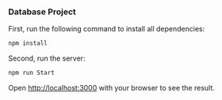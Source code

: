 ### Database Project
First, run the following command to install all dependencies:
```bash
npm install
```
Second, run the server:
```bash
npm run Start
```
Open [http://localhost:3000](http://localhost:3000) with your browser to see the result.
